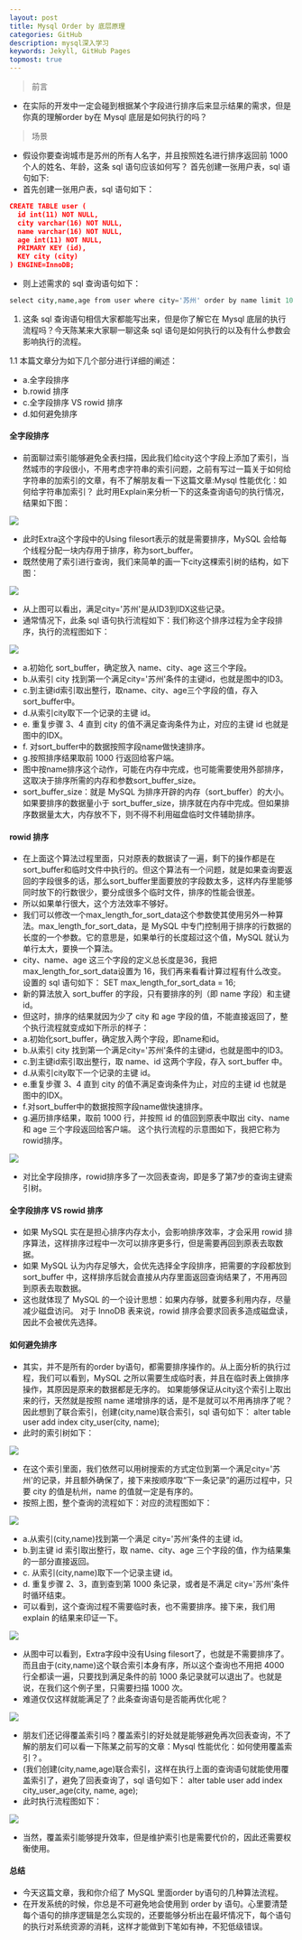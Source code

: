 ```yaml
---
layout: post
title: Mysql Order by 底层原理
categories: GitHub
description: mysql深入学习
keywords: Jekyll, GitHub Pages
topmost: true
---
```

> 前言
* 在实际的开发中一定会碰到根据某个字段进行排序后来显示结果的需求，但是你真的理解order by在 Mysql 底层是如何执行的吗？
 
> 场景
* 假设你要查询城市是苏州的所有人名字，并且按照姓名进行排序返回前 1000 个人的姓名、年龄，这条 sql 语句应该如何写？
首先创建一张用户表，sql 语句如下:
* 首先创建一张用户表，sql 语句如下：
```json 
CREATE TABLE user (
  id int(11) NOT NULL,
  city varchar(16) NOT NULL,
  name varchar(16) NOT NULL,
  age int(11) NOT NULL,
  PRIMARY KEY (id),
  KEY city (city)
) ENGINE=InnoDB;
```

* 则上述需求的 sql 查询语句如下：
```php 
select city,name,age from user where city='苏州' order by name limit 1000;
```
1. 这条 sql 查询语句相信大家都能写出来，但是你了解它在 Mysql 底层的执行流程吗？今天陈某来大家聊一聊这条 sql 语句是如何执行的以及有什么参数会影响执行的流程。

1.1 本篇文章分为如下几个部分进行详细的阐述：
* a.全字段排序
* b.rowid 排序
* c.全字段排序 VS rowid 排序
* d.如何避免排序
####  全字段排序
* 前面聊过索引能够避免全表扫描，因此我们给city这个字段上添加了索引，当然城市的字段很小，不用考虑字符串的索引问题，之前有写过一篇关于如何给字符串的加索引的文章，有不了解朋友看一下这篇文章:Mysql 性能优化：如何给字符串加索引？
此时用Explain来分析一下的这条查询语句的执行情况，结果如下图： 


![](http://myfebu.com/images/blog/0622/1-0.png)


* 此时Extra这个字段中的Using filesort表示的就是需要排序，MySQL 会给每个线程分配一块内存用于排序，称为sort_buffer。
* 既然使用了索引进行查询，我们来简单的画一下city这棵索引树的结构，如下图： 

![](http://myfebu.com/images/blog/0622/1-1.png)

* 从上图可以看出，满足city='苏州'是从ID3到IDX这些记录。
* 通常情况下，此条 sql 语句执行流程如下：我们称这个排序过程为全字段排序，执行的流程图如下： 

![](http://myfebu.com/images/blog/0622/1-2.png)

* a.初始化 sort_buffer，确定放入 name、city、age 这三个字段。
* b.从索引 city 找到第一个满足city='苏州'条件的主键id，也就是图中的ID3。
* c.到主键id索引取出整行，取name、city、age三个字段的值，存入sort_buffer中。
* d.从索引city取下一个记录的主键 id。
* e. 重复步骤 3、4 直到 city 的值不满足查询条件为止，对应的主键 id 也就是图中的IDX。
* f. 对sort_buffer中的数据按照字段name做快速排序。
* g.按照排序结果取前 1000 行返回给客户端。
* 图中按name排序这个动作，可能在内存中完成，也可能需要使用外部排序，这取决于排序所需的内存和参数sort_buffer_size。
* sort_buffer_size：就是 MySQL 为排序开辟的内存（sort_buffer）的大小。如果要排序的数据量小于 sort_buffer_size，排序就在内存中完成。但如果排序数据量太大，内存放不下，则不得不利用磁盘临时文件辅助排序。
#### rowid 排序
* 在上面这个算法过程里面，只对原表的数据读了一遍，剩下的操作都是在sort_buffer和临时文件中执行的。但这个算法有一个问题，就是如果查询要返回的字段很多的话，那么sort_buffer里面要放的字段数太多，这样内存里能够同时放下的行数很少，要分成很多个临时文件，排序的性能会很差。
* 所以如果单行很大，这个方法效率不够好。
* 我们可以修改一个max_length_for_sort_data这个参数使其使用另外一种算法。max_length_for_sort_data，是 MySQL 中专门控制用于排序的行数据的长度的一个参数。它的意思是，如果单行的长度超过这个值，MySQL 就认为单行太大，要换一个算法。
* city、name、age 这三个字段的定义总长度是36，我把max_length_for_sort_data设置为 16，我们再来看看计算过程有什么改变。设置的 sql 语句如下：
SET max_length_for_sort_data = 16;
* 新的算法放入 sort_buffer 的字段，只有要排序的列（即 name 字段）和主键 id。
* 但这时，排序的结果就因为少了 city 和 age 字段的值，不能直接返回了，整个执行流程就变成如下所示的样子：
* a.初始化sort_buffer，确定放入两个字段，即name和id。
* b.从索引 city 找到第一个满足city='苏州'条件的主键id，也就是图中的ID3。
* c.到主键id索引取出整行，取 name、id 这两个字段，存入 sort_buffer 中。
* d.从索引city取下一个记录的主键 id。
* e.重复步骤 3、4 直到 city 的值不满足查询条件为止，对应的主键 id 也就是图中的IDX。
* f.对sort_buffer中的数据按照字段name做快速排序。
* g.遍历排序结果，取前 1000 行，并按照 id 的值回到原表中取出 city、name 和 age 三个字段返回给客户端。
这个执行流程的示意图如下，我把它称为rowid排序。 

![](http://myfebu.com/images/blog/0622/1-3.png)

* 对比全字段排序，rowid排序多了一次回表查询，即是多了第7步的查询主键索引树。
#### 全字段排序 VS rowid 排序
* 如果 MySQL 实在是担心排序内存太小，会影响排序效率，才会采用 rowid 排序算法，这样排序过程中一次可以排序更多行，但是需要再回到原表去取数据。
* 如果 MySQL 认为内存足够大，会优先选择全字段排序，把需要的字段都放到 sort_buffer 中，这样排序后就会直接从内存里面返回查询结果了，不用再回到原表去取数据。
* 这也就体现了 MySQL 的一个设计思想：如果内存够，就要多利用内存，尽量减少磁盘访问。
对于 InnoDB 表来说，rowid 排序会要求回表多造成磁盘读，因此不会被优先选择。
#### 如何避免排序
* 其实，并不是所有的order by语句，都需要排序操作的。从上面分析的执行过程，我们可以看到，MySQL 之所以需要生成临时表，并且在临时表上做排序操作，其原因是原来的数据都是无序的。
如果能够保证从city这个索引上取出来的行，天然就是按照 name 递增排序的话，是不是就可以不用再排序了呢？
因此想到了联合索引，创建(city,name)联合索引，sql 语句如下：
alter table user add index city_user(city, name);
* 此时的索引树如下：

![](http://myfebu.com/images/blog/0622/1-4.png)

* 在这个索引里面，我们依然可以用树搜索的方式定位到第一个满足city='苏州'的记录，并且额外确保了，接下来按顺序取“下一条记录”的遍历过程中，只要 city 的值是杭州，name 的值就一定是有序的。
* 按照上图，整个查询的流程如下：对应的流程图如下： 

![](http://myfebu.com/images/blog/0622/1-5.png)

* a.从索引(city,name)找到第一个满足 city='苏州’条件的主键 id。
* b.到主键 id 索引取出整行，取 name、city、age 三个字段的值，作为结果集的一部分直接返回。
* c. 从索引(city,name)取下一个记录主键 id。
* d. 重复步骤 2、3，直到查到第 1000 条记录，或者是不满足 city='苏州'条件时循环结束。
* 可以看到，这个查询过程不需要临时表，也不需要排序。接下来，我们用 explain 的结果来印证一下。 

![](http://myfebu.com/images/blog/0622/1-6.png)

* 从图中可以看到，Extra字段中没有Using filesort了，也就是不需要排序了。而且由于(city,name)这个联合索引本身有序，所以这个查询也不用把 4000 行全都读一遍，只要找到满足条件的前 1000 条记录就可以退出了。也就是说，在我们这个例子里，只需要扫描 1000 次。
* 难道仅仅这样就能满足了？此条查询语句是否能再优化呢？

![](http://myfebu.com/images/blog/0622/1-7.png)

* 朋友们还记得覆盖索引吗？覆盖索引的好处就是能够避免再次回表查询，不了解的朋友们可以看一下陈某之前写的文章：Mysql 性能优化：如何使用覆盖索引？。
* (我们创建(city,name,age)联合索引，这样在执行上面的查询语句就能使用覆盖索引了，避免了回表查询了，sql 语句如下：
alter table user add index city_user_age(city, name, age);
* 此时执行流程图如下：

![](http://myfebu.com/images/blog/0622/1-8.png)

* 当然，覆盖索引能够提升效率，但是维护索引也是需要代价的，因此还需要权衡使用。
#### 总结
* 今天这篇文章，我和你介绍了 MySQL 里面order by语句的几种算法流程。
* 在开发系统的时候，你总是不可避免地会使用到 order by 语句。心里要清楚每个语句的排序逻辑是怎么实现的，还要能够分析出在最坏情况下，每个语句的执行对系统资源的消耗，这样才能做到下笔如有神，不犯低级错误。